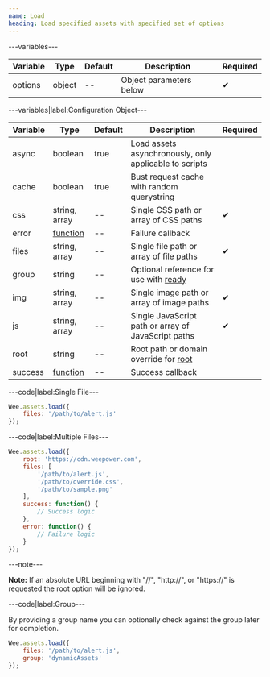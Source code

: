 ```yaml
---
name: Load
heading: Load specified assets with specified set of options
---
```


---variables---

| Variable | Type | Default | Description | Required |
| -- | -- | -- | -- | -- |
| options | object | -- | Object parameters below | ✔ |

---variables|label:Configuration Object---

| Variable | Type | Default | Description | Required |
| -- | -- | -- | -- | -- |
| async | boolean | true | Load assets asynchronously, only applicable to scripts ||
| cache | boolean | true | Bust request cache with random querystring ||
| css | string, array | -- | Single CSS path or array of CSS paths | ✔ |
| error | [function](/script/#functions) | -- | Failure callback ||
| files | string, array | -- | Single file path or array of file paths | ✔ |
| group | string | -- | Optional reference for use with [ready](#ready) ||
| img | string, array | -- | Single image path or array of image paths | ✔ |
| js | string, array | -- | Single JavaScript path or array of JavaScript paths | ✔ |
| root | string | -- | Root path or domain override for [root](#root) ||
| success | [function](/script/#functions) | -- | Success callback ||

---code|label:Single File---

```javascript
Wee.assets.load({
	files: '/path/to/alert.js'
});
```

---code|label:Multiple Files---

```javascript
Wee.assets.load({
	root: 'https://cdn.weepower.com',
	files: [
		'/path/to/alert.js',
		'/path/to/override.css',
		'/path/to/sample.png'
	],
	success: function() {
		// Success logic
	},
	error: function() {
		// Failure logic
	}
});
```

---note---

**Note:** If an absolute URL beginning with "//", "http://", or "https://" is requested the root option will be ignored.

---code|label:Group---

By providing a group name you can optionally check against the group later for completion.

```javascript
Wee.assets.load({
	files: '/path/to/alert.js',
	group: 'dynamicAssets'
});
```